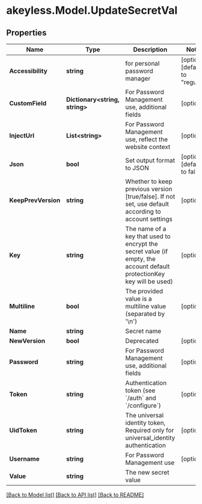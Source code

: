 # akeyless.Model.UpdateSecretVal

## Properties

Name | Type | Description | Notes
------------ | ------------- | ------------- | -------------
**Accessibility** | **string** | for personal password manager | [optional] [default to "regular"]
**CustomField** | **Dictionary&lt;string, string&gt;** | For Password Management use, additional fields | [optional] 
**InjectUrl** | **List&lt;string&gt;** | For Password Management use, reflect the website context | [optional] 
**Json** | **bool** | Set output format to JSON | [optional] [default to false]
**KeepPrevVersion** | **string** | Whether to keep previous version [true/false]. If not set, use default according to account settings | [optional] 
**Key** | **string** | The name of a key that used to encrypt the secret value (if empty, the account default protectionKey key will be used) | [optional] 
**Multiline** | **bool** | The provided value is a multiline value (separated by &#39;\\n&#39;) | [optional] 
**Name** | **string** | Secret name | 
**NewVersion** | **bool** | Deprecated | [optional] 
**Password** | **string** | For Password Management use, additional fields | [optional] 
**Token** | **string** | Authentication token (see &#x60;/auth&#x60; and &#x60;/configure&#x60;) | [optional] 
**UidToken** | **string** | The universal identity token, Required only for universal_identity authentication | [optional] 
**Username** | **string** | For Password Management use | [optional] 
**Value** | **string** | The new secret value | 

[[Back to Model list]](../README.md#documentation-for-models) [[Back to API list]](../README.md#documentation-for-api-endpoints) [[Back to README]](../README.md)

